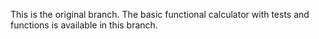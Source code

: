 This is the original branch. The basic functional calculator with tests and functions is available in this branch.
